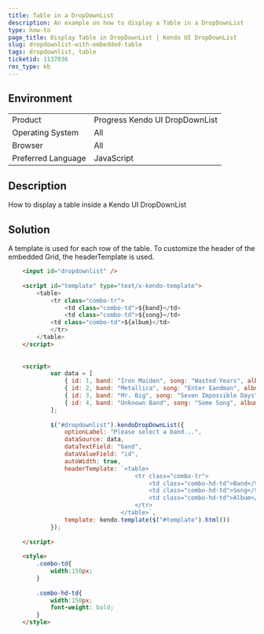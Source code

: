 ```yaml
---
title: Table in a DropDownList
description: An example on how to display a Table in a DropDownList
type: how-to
page_title: Display Table in DropDownList | Kendo UI DropDownList
slug: dropdownlist-with-embedded-table
tags: dropdownlist, table
ticketid: 1137036
res_type: kb
---
```


## Environment

<table>
 <tr>
  <td>Product</td>
  <td>Progress Kendo UI DropDownList</td>
 </tr>
 <tr>
  <td>Operating System</td>
  <td>All</td>
 </tr>
 <tr>
  <td>Browser</td>
  <td>All</td>
 </tr>
 <tr>
  <td>Preferred Language</td>
  <td>JavaScript</td>
 </tr>
</table>

## Description

How to display a table inside a Kendo UI DropDownList

## Solution

A template is used for each row of the table. To customize the header of the embedded Grid, the headerTemplate is used. 

```html
	<input id="dropdownlist" />
  
	<script id="template" type="text/x-kendo-template"> 
		<table>
			<tr class="combo-tr">
				<td class="combo-td">${band}</td>
				<td class="combo-td">${song}</td>
			<td class="combo-td">${album}</td>
			</tr>
		</table>  
	</script>
	
	
	<script>    
			var data = [
				{ id: 1, band: "Iron Maiden", song: "Wasted Years", album: "Ed Hunter" },
				{ id: 2, band: "Metallica", song: "Enter Eandman", album: "Metallica" },
				{ id: 3, band: "Mr. Big", song: "Seven Impossible Days", album: "Japandemonium" },
				{ id: 4, band: "Unknown Band", song: "Some Song", album: "The Album" }
			];
			
			$("#dropdownlist").kendoDropDownList({
				optionLabel: "Please select a band...",
				dataSource: data,
				dataTextField: "band",
				dataValueField: "id",
				autoWidth: true,
				headerTemplate: `<table>
									<tr class="combo-tr">
										<td class="combo-hd-td">Band</td>
										<td class="combo-hd-td">Song</td>
										<td class="combo-hd-td">Album</td>
									</tr>
								</table>`,
				template: kendo.template($("#template").html())
			});
			
	</script>
			
	<style>	 
		.combo-td{
			width:150px;
		}
		
		.combo-hd-td{
			width:150px;
			font-weight: bold;
		} 
	</style>
```
